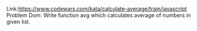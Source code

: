 Link:https://www.codewars.com/kata/calculate-average/train/javascript
Problem Dom: Write function avg which calculates average of numbers in given list.
